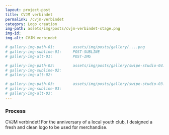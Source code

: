 ```yaml
---
layout: project-post
title: CVJM verbindet
permalink: /cvjm-verbindet
category: Logo creation
img-path: assets/img/posts/cvjm-verbindet-stage.png
img-id: 
img-alt: CVJM verbindet

# gallery-img-path-01:        assets/img/posts/gallery/....png
# gallery-img-subline-01:     POST-SUBLINE
# gallery-img-alt-01:         POST-IMG

# gallery-img-path-02:        assets/img/posts/gallery/swipe-studio-04.png
# gallery-img-subline-02:     
# gallery-img-alt-02:         

# gallery-img-path-03:        assets/img/posts/gallery/swipe-studio-03.png
# gallery-img-subline-03:     
# gallery-img-alt-03:         
---
```

<h3>Process</h3>
CVJM verbindet! For the anniversary of a local youth club, I designed a fresh and clean logo to be used for merchandise.